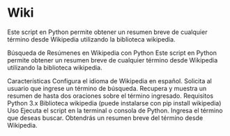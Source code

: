 # Wiki
Este script en Python permite obtener un resumen breve de cualquier término desde Wikipedia utilizando la biblioteca wikipedia.

Búsqueda de Resúmenes en Wikipedia con Python
Este script en Python permite obtener un resumen breve de cualquier término desde Wikipedia utilizando la biblioteca wikipedia.

Características
Configura el idioma de Wikipedia en español.
Solicita al usuario que ingrese un término de búsqueda.
Recupera y muestra un resumen de hasta dos oraciones sobre el término ingresado.
Requisitos
Python 3.x
Biblioteca wikipedia (puede instalarse con pip install wikipedia)
Uso
Ejecuta el script en la terminal o consola de Python.
Ingresa el término que deseas buscar.
Obtendrás un resumen breve del término desde Wikipedia.
